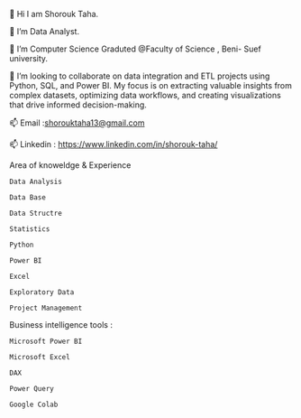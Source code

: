 👋 Hi I am Shorouk Taha. 

👀 I’m Data Analyst.

🌱 I’m Computer Science Graduted @Faculty of Science , Beni- Suef university.

💞️ I’m looking to collaborate on data integration and ETL projects using Python, SQL, and Power BI. My focus is on extracting valuable insights from complex datasets, optimizing data workflows, and creating visualizations that drive informed decision-making.

📫 Email :shorouktaha13@gmail.com

📫 Linkedin : https://www.linkedin.com/in/shorouk-taha/

Area of knoweldge & Experience

    Data Analysis
  
    Data Base
  
    Data Structre
  
    Statistics
    
    Python
    
    Power BI
    
    Excel
    
    Exploratory Data
    
    Project Management
  
  
Business intelligence tools :

    Microsoft Power BI
    
    Microsoft Excel
    
    DAX
    
    Power Query
    
    Google Colab
  

 
